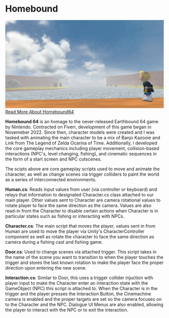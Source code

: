 # Homebound
![screenshot](screenshot.png)
[Read More About Homebound64](https://portfolium.com/entry/homebound-64)

**Homebound 64** is an homage to the never-released Earthbound 64 game by Nintendo. Contracted on Fiverr, development of this game began in Novemeber 2022. Since then, character models were created and I was tasked with animating the main character to be a mix of Banjo Kazooie and Link from The Legend of Zelda Ocarina of Time. Additionally, I developed the core gameplay mechanics including player movement, collision-based interactions (NPC's, level changing, fishing), and cinematic sequences in the form of a start screen and NPC cutscenes.

The scipts above are core gameplay scripts used to move and animate the character, as well as change scenes via trigger colliders to paint the world as a series of interconnected environments.

**Human.cs**: Reads input values from user (via controller or keyboard) and relays that information to designated Character.cs class attached to our main player. Other values sent to Character are camera rotational values to rotate player to face the same direction as the camera. Values are also read-in from the Character to disable certain actions when Character is in particular states such as fishing or interacting with NPCs.

**Character.cs**: The main script that moves the player, values sent in from Human are used to move the player via Unity's CharacterController component as well as rotate the character to face the same direction as camera during a fishing cast and fishing game.

**Door.cs**: Used to change scenes via attached trigger. This script takes in the name of the scene you want to transition to when the player touches the trigger and stores the last known rotation to make the player face the proper direction upon entering the new scene.

**Interaction.cs**: Similar to Door, this uses a trigger collider injuction with player input to make the Character enter an interaction state with the GameObject (NPC) this script is attached to. When the Character is in the trigger and the player presses the Interaction Button, the Cinemachine camera is enabled and the proper targets are set so the camera focuses on to the Character and the NPC. Dialogue UI Menus are also enabled, allowing the player to interact with the NPC or to exit the interaction.

